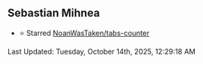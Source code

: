 <h2>Sebastian Mihnea</h2>

<!--RECENT_ACTIVITY:start-->
- ⭐ Starred [NoanWasTaken/tabs-counter](https://github.com/NoanWasTaken/tabs-counter)<br>
<!--RECENT_ACTIVITY:end-->
<!--RECENT_ACTIVITY:last_update-->
Last Updated: Tuesday, October 14th, 2025, 12:29:18 AM
<!--RECENT_ACTIVITY:last_update_end-->

<!---LOL-STATS-START-HERE--->
<!---LOL-STATS-END-HERE--->
